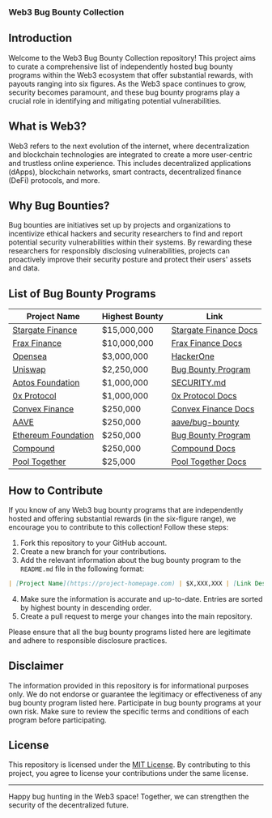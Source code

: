 ### Web3 Bug Bounty Collection

## Introduction

Welcome to the Web3 Bug Bounty Collection repository! This project aims to curate a comprehensive list of independently hosted bug bounty programs within the Web3 ecosystem that offer substantial rewards, with payouts ranging into six figures. As the Web3 space continues to grow, security becomes paramount, and these bug bounty programs play a crucial role in identifying and mitigating potential vulnerabilities.

## What is Web3?

Web3 refers to the next evolution of the internet, where decentralization and blockchain technologies are integrated to create a more user-centric and trustless online experience. This includes decentralized applications (dApps), blockchain networks, smart contracts, decentralized finance (DeFi) protocols, and more.

## Why Bug Bounties?

Bug bounties are initiatives set up by projects and organizations to incentivize ethical hackers and security researchers to find and report potential security vulnerabilities within their systems. By rewarding these researchers for responsibly disclosing vulnerabilities, projects can proactively improve their security posture and protect their users' assets and data.

## List of Bug Bounty Programs

| Project Name                                                   | Highest Bounty  | Link                                                                                                |
|----------------------------------------------------------------|-----------------|-----------------------------------------------------------------------------------------------------|
| [Stargate Finance](http://stargate.finance/)                   | $15,000,000     | [Stargate Finance Docs](https://stargateprotocol.gitbook.io/stargate/bug-bounty/bug-bounty-program) |
| [Frax Finance](https://frax.finance/)                          | $10,000,000     | [Frax Finance Docs](https://docs.frax.finance/smart-contracts/miscellaneous#frax-bug-bounty)        |
| [Opensea](https://opensea.io/)                                 | $3,000,000      | [HackerOne](https://hackerone.com/opensea?type=team)                                                |
| [Uniswap](https://app.uniswap.org/#/swap)                      | $2,250,000      | [Bug Bounty Program](https://uniswap.org/bug-bounty)                                                |
| [Aptos Foundation](https://aptosfoundation.org/)               | $1,000,000      | [SECURITY.md](https://github.com/aptos-labs/aptos-core/blob/main/SECURITY.md#aptos-core-bug-bounty) |
| [0x Protocol](https://0x.org/)                                 | $1,000,000      | [0x Protocol Docs](https://docs.0xprotocol.org/en/latest/additional/bounties.html#id1)              |
| [Convex Finance](https://www.convexfinance.com/)               | $250,000        | [Convex Finance Docs](https://docs.convexfinance.com/convexfinance/faq/bug-bounties)                |
| [AAVE](https://aave.com/)                                      | $250,000        | [aave/bug-bounty](https://github.com/aave/bug-bounty#bug-bounty)                                    |
| [Ethereum Foundation](https://ethereum.org/en/)                | $250,000        | [Bug Bounty Program](https://ethereum.org/en/bug-bounty/)                                           |
| [Compound](https://compound.finance/)                          | $250,000        | [Compound Docs](https://docs.compound.finance/v2/security/#bug-bounty-program)                      |
| [Pool Together](https://pooltogether.com/)                     | $25,000         | [Pool Together Docs](https://docs.pooltogether.com/security/bug-bounties)                           |

## How to Contribute

If you know of any Web3 bug bounty programs that are independently hosted and offering substantial rewards (in the six-figure range), we encourage you to contribute to this collection! Follow these steps:

1. Fork this repository to your GitHub account.
2. Create a new branch for your contributions.
3. Add the relevant information about the bug bounty program to the `README.md` file in the following format:

```markdown
| [Project Name](https://project-homepage.com) | $X,XXX,XXX | [Link Description](https://project-homepage.com/bug-bounty) |
```

4. Make sure the information is accurate and up-to-date. Entries are sorted by highest bounty in descending order.
5. Create a pull request to merge your changes into the main repository.

Please ensure that all the bug bounty programs listed here are legitimate and adhere to responsible disclosure practices.

## Disclaimer

The information provided in this repository is for informational purposes only. We do not endorse or guarantee the legitimacy or effectiveness of any bug bounty program listed here. Participate in bug bounty programs at your own risk. Make sure to review the specific terms and conditions of each program before participating.

## License

This repository is licensed under the [MIT License](LICENSE). By contributing to this project, you agree to license your contributions under the same license.

---

Happy bug hunting in the Web3 space! Together, we can strengthen the security of the decentralized future.
